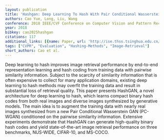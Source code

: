 ```yaml
---
layout: publication
title: 'Hashgan: Deep Learning To Hash With Pair Conditional Wasserstein GAN'
authors: Cao Yue, Long, Liu, Wang
conference: 2018 IEEE/CVF Conference on Computer Vision and Pattern Recognition
year: 2018
bibkey: cao2025hashgan
citations: 117
additional_links: [{name: Paper, url: 'http://ise.thss.tsinghua.edu.cn/~mlong/doc/hashgan-cvpr18.pdf'}]
tags: ["CVPR", "Evaluation", "Hashing-Methods", "Image-Retrieval"]
short_authors: Cao et al.
---
```

Deep learning to hash improves image retrieval performance by end-to-end representation learning and hash coding from training data with pairwise similarity information.
Subject to the scarcity of similarity information that is often
expensive to collect for many application domains, existing
deep learning to hash methods may overfit the training data
and result in substantial loss of retrieval quality. This paper
presents HashGAN, a novel architecture for deep learning
to hash, which learns compact binary hash codes from both
real images and diverse images synthesized by generative
models. The main idea is to augment the training data with
nearly real images synthesized from a new Pair Conditional
Wasserstein GAN (PC-WGAN) conditioned on the pairwise
similarity information. Extensive experiments demonstrate
that HashGAN can generate high-quality binary hash codes
and yield state-of-the-art image retrieval performance on
three benchmarks, NUS-WIDE, CIFAR-10, and MS-COCO.